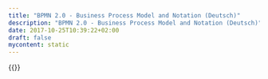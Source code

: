 ```yaml
---
title: "BPMN 2.0 - Business Process Model and Notation (Deutsch)"
description: "BPMN 2.0 - Business Process Model and Notation (Deutsch)"
date: 2017-10-25T10:39:22+02:00
draft: false
mycontent: static
---
```

{{<whitepapers-single
title="BPMN 2.0 - Business Process Model and Notation (Deutsch)"
teaser="BPMN 2.0 - Business Process Model and Notation (Deutsch)"
mcautomationid=""
mcemailid=""
hsformid="398afde9-5455-46d5-87bc-bb6a2ee644e5"
pdf="//assets.ctfassets.net/vpidbgnakfvf/5uJD5rGAxI7G61VwitN9vl/04b26dc2710d6246991cfaa0c9c4ba1f/BPMN2_0_Poster_DE.pdf"
thumbnail="//images.ctfassets.net/vpidbgnakfvf/2Iis7fVQoDCzghqmFohy7P/23775547dd68c8c6d369faf471b9e29e/BPMN-Posters_EN.png">}}